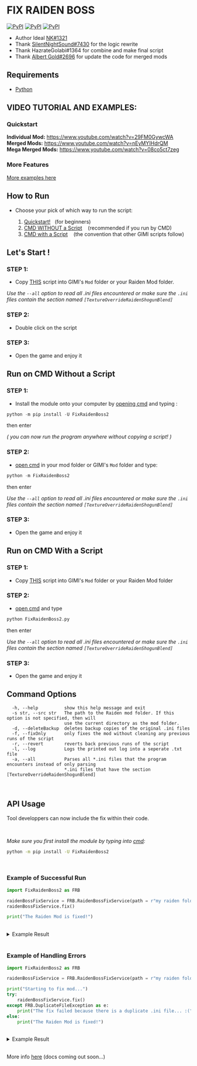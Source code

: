 # FIX RAIDEN BOSS
[![PyPI](https://img.shields.io/pypi/pyversions/FixRaidenBoss2)](https://www.python.org/downloads/)
[![PyPI](https://img.shields.io/pypi/v/FixRaidenBoss2)](https://pypi.org/project/FixRaidenBoss2/)
[![PyPI](https://img.shields.io/pypi/dm/FixRaidenBoss2?label=pypi%20downloads)](https://pypi.org/project/FixRaidenBoss2/)
<a href=""><img alt="" src="https://cdn.discordapp.com/attachments/1030715335910887425/1060179887933104229/raiden.png?width=838&height=417"></a>
- Author Ideal [NK#1321](https://discordapp.com/users/277117247523389450)
- Thank [SilentNightSound#7430](https://github.com/SilentNightSound) for the logic rewrite
- Thank HazrateGolabi#1364 for combine and make final script
- Thank [Albert Gold#2696](https://github.com/Alex-Au1) for update the code for merged mods
## Requirements 
- [Python](https://www.python.org/downloads/)

## VIDEO TUTORIAL AND EXAMPLES:

### Quickstart
**Individual Mod:** https://www.youtube.com/watch?v=29FM0GywcWA  
**Merged Mods:** https://www.youtube.com/watch?v=nEyMYIHdrQM  
**Mega Merged Mods:** https://www.youtube.com/watch?v=08co5ct7zeg  

### More Features
[More examples here](https://github.com/nhok0169/Fix-Raiden-Boss/tree/nhok0169/Examples)

## How to Run
- Choose your pick of which way to run the script:

  1. [Quickstart!](#lets-start-)  &nbsp;&nbsp;(for beginners)
  2. [CMD WITHOUT a Script](#run-on-cmd-without-a-script) &nbsp;&nbsp; (recommended if you run by CMD)
  3. [CMD with a Script](#run-on-cmd-with-a-script) &nbsp;&nbsp; (the convention that other GIMI scripts follow)

## Let's Start !
### STEP 1:
- Copy [THIS](https://github.com/nhok0169/Fix-Raiden-Boss/blob/nhok0169/Fix-Raiden-Boss%202.0%20(for%20all%20user%20)/src/FixRaidenBoss2/FixRaidenBoss2.py) script into GIMI's `Mod` folder or your Raiden Mod folder.

*Use the `--all` option to read all .ini files encountered or make sure the `.ini` files contain the section named `[TextureOverrideRaidenShogunBlend]`*
### STEP 2:
- Double click on the script
### STEP 3:
- Open the game and enjoy it

## Run on CMD Without a Script
### STEP 1:
- Install the module onto your computer by [opening cmd](https://www.google.com/search?q=how+to+open+cmd+in+a+folder&oq=how+to+open+cmd) and typing :
```python
python -m pip install -U FixRaidenBoss2
```
then enter

*( you can now run the program anywhere without copying a script! )*

### STEP 2:
- [open cmd](https://www.google.com/search?q=how+to+open+cmd+in+a+folder&oq=how+to+open+cmd) in your mod folder or GIMI's `Mod` folder and type:
```python
python -m FixRaidenBoss2
```
then enter

*Use the `--all` option to read all .ini files encountered or make sure the `.ini` files contain the section named `[TextureOverrideRaidenShogunBlend]`*
### STEP 3:
- Open the game and enjoy it

## Run on CMD With a Script
### STEP 1:
- Copy [THIS](https://github.com/nhok0169/Fix-Raiden-Boss/blob/nhok0169/Fix-Raiden-Boss%202.0%20(for%20all%20user%20)/src/FixRaidenBoss2/FixRaidenBoss2.py) script into GIMI's `Mod` folder or your Raiden Mod folder  

### STEP 2:
- [open cmd](https://www.google.com/search?q=how+to+open+cmd+in+a+folder&oq=how+to+open+cmd) and type
```python
python FixRaidenBoss2.py
```
then enter

*Use the `--all` option to read all .ini files encountered or make sure the `.ini` files contain the section named `[TextureOverrideRaidenShogunBlend]`*
### STEP 3:
- Open the game and enjoy it

## Command Options
```
  -h, --help          show this help message and exit
  -s str, --src str   The path to the Raiden mod folder. If this option is not specified, then will
                      use the current directory as the mod folder.
  -d, --deleteBackup  deletes backup copies of the original .ini files
  -f, --fixOnly       only fixes the mod without cleaning any previous runs of the script
  -r, --revert        reverts back previous runs of the script
  -l, --log           Logs the printed out log into a seperate .txt file
  -a, --all           Parses all *.ini files that the program encounters instead of only parsing
                      *.ini files that have the section [TextureOverrideRaidenShogunBlend]
```

<br>

## API Usage

Tool developpers can now include the fix within their code.

<br>

*Make sure you first install the module by typing into [cmd](https://www.google.com/search?q=how+to+open+cmd+in+a+folder&oq=how+to+open+cmd):*
```bash
python -m pip install -U FixRaidenBoss2
```

<br>

### Example of Successful Run
```python
import FixRaidenBoss2 as FRB

raidenBossFixService = FRB.RaidenBossFixService(path = r"my raiden folder path", log = True, verbose = False)
raidenBossFixService.fix()

print("The Raiden Mod is fixed!")
```
<br>

<details>
<summary>Example Result</summary>
<br>

```
Creating log file, RSFixLog.txt
The Raiden Mod is fixed!
```
</details>
<br>

### Example of Handling Errors
```python
import FixRaidenBoss2 as FRB

raidenBossFixService = FRB.RaidenBossFixService(path = r"my raiden folder path that contains a duplicate .ini file", log = True, verbose = False)

print("Starting to fix mod...")
try:
    raidenBossFixService.fix()
except FRB.DuplicateFileException as e:
    print("The fix failed because there is a duplicate .ini file... :(")
else:
    print("The Raiden Mod is fixed!")
```
<br>

<details>
<summary>Example Result</summary>
<br>

```
Starting to fix mod...
Creating log file, RSFixLog.txt
The fix failed because there is a duplicate .ini file... :(
```
</details>
<br>

More info [here](https://github.com/nhok0169/Fix-Raiden-Boss/blob/nhok0169/Fix-Raiden-Boss%202.0%20(for%20all%20user%20)/src/FixRaidenBoss2/FixRaidenBoss2.py) (docs coming out soon...)
